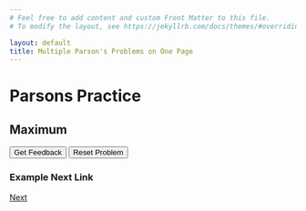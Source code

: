 ```yaml
---
# Feel free to add content and custom Front Matter to this file.
# To modify the layout, see https://jekyllrb.com/docs/themes/#overriding-theme-defaults

layout: default
title: Multiple Parson's Problems on One Page
---
```

# Parsons Practice
## Maximum ##
<div id="maximum-sortableTrash" class="sortable-code"></div> 
<div id="maximum-sortable" class="sortable-code"></div> 
<div style="clear:both;"></div> 
<p> 
    <input id="maximum-feedbackLink" value="Get Feedback" type="button" /> 
    <input id="maximum-newInstanceLink" value="Reset Problem" type="button" /> 
</p> 
<script type="text/javascript"> 
(function(){
  var initial = "int maximum = array[0];\n" +
    "for (int i = 0; i&lt;array.length) {\n" +
    "  if (array[i] &gt; maximum) {\n" +
    "    maximum = array[i];\n" +
    "  }\n" +
    "}";
  var parsonsPuzzle = new ParsonsWidget({
    "sortableId": "maximum-sortable",
    "max_wrong_lines": 10,
    "grader": ParsonsWidget._graders.LineBasedGrader,
    "exec_limit": 2500,
    "can_indent": true,
    "x_indent": 50,
    "lang": "en",
    "show_feedback": true
  });
  parsonsPuzzle.init(initial);
  parsonsPuzzle.shuffleLines();
  $("#maximum-newInstanceLink").click(function(event){ 
      event.preventDefault(); 
      parsonsPuzzle.shuffleLines(); 
  }); 
  $("#maximum-feedbackLink").click(function(event){ 
      event.preventDefault(); 
      parsonsPuzzle.getFeedback(); 
  }); 
})(); 
</script>




### Example Next Link
[Next](./parsons/example1.html)
